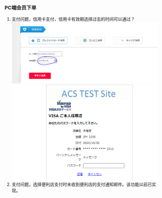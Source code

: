 ### PC端会员下单
1. 支付问题，信用卡支付，信用卡有效期选择过去的时间可以通过？
![20201030144816](https://raw.githubusercontent.com/a1609jk/Typora-Picgo/master/imgs/20201030144816.png)
![20201030144836](https://raw.githubusercontent.com/a1609jk/Typora-Picgo/master/imgs/20201030144836.png)
2. 支付问题，选择便利店支付时未收到便利店的支付通知邮件。该功能以前已实现。
